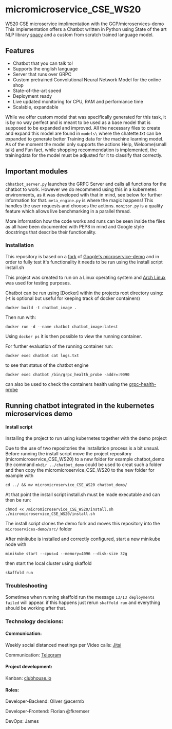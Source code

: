 # micromicroservice_CSE_WS20
WS20 CSE microservice implimentation with the GCP/microservices-demo
This implementation offers a Chatbot written in Python using State of the art NLP library [spacy](https://github.com/explosion/spaCy)
and a custom from scratch trained language model.

## Features

- Chatbot that you can talk to!
- Supports the english language
- Server that runs over GRPC
- Custom pretrained Convolutional Neural Network Model for the online shop
- State-of-the-art speed
- Deployment ready
- Live updated monitoring for CPU, RAM and performance time
- Scalable, expandable

While we offer custom model that was specifically generated for this task, it is by no way perfect and is meant to be used as a base model that is supposed to be expanded and improved. All the necessary files to create and expand this model are found in `models\` where the chatette.txt can be expanded to generate better Training data for the machine learning model. As of the moment the model only supports the actions Help, Welcome(small talk) and Fun fact, while shopping recommendation is implemented, the trainingdata for the model must be adjusted for it to classify that correctly.

## Important modules
`chhatbot_server.py` launches the GRPC Server and calls all functions for the chatbot to work. However we do recommend using this in a kubernetes environments, as it was developed with that in mind, see below for further information for that.
`meta_engine.py` is where the magic happens! This handles the user requests and chooses the actions.
`monitor.py` is a quality feature which allows live benchmarking in a parallel thread.

More information how the code works and runs can be seen inside the files as all have been documented with PEP8 in mind and Google style docstrings that describe their functionality.


### Installation
This repository is based on a [fork](https://github.com/JaL11/microservices-demo) of [Google's microservice-demo](https://github.com/GoogleCloudPlatform/microservices-demo) and in order to fully test it's functionality it needs to be run using the install script install.sh

This project was created to run on a Linux operating system and [Arch Linux](archlinux.org) was used for testing purposes.

Chatbot can be run using [Docker] within the projects root directory using:
(-t is optional but useful for keeping track of docker containers)
```
docker build -t chatbot_image .
```
Then run with:
```
docker run -d --name chatbot chatbot_image:latest
```
Using `docker ps` it is then possible to view the running container.

For further evaluation of the running container run:
```
docker exec chatbot cat logs.txt
```
to see that status of the chatbot engine
```
docker exec chatbot /bin/grpc_health_probe -addr=:9090
```
can also be used to check the containers health using the [grpc-health-probe](https://github.com/grpc-ecosystem/grpc-health-probe)

## Running chatbot integrated in the kubernetes microservices demo

#### Install script
Installing the project to run using kubernetes together with the demo project 

Due to the use of two repositories the installation process is a bit unsual.
Before running the install script move the project repository (micromicroservice_CSE_WS20) to a new folder for example chatbot_demo
the command `mkdir ../chatbot_demo` could be used to creat such a folder and then copy the micromicroservice_CSE_WS20 to the new folder for example with 
```
cd ../ && mv micromicroservice_CSE_WS20 chatbot_demo/
```
At that point the install script install.sh must be made executable and can then be run:
```
chmod +x /micromicroservice_CSE_WS20/install.sh
./micromicroservice_CSE_WS20/install.sh
```

The install script clones the demo fork and moves this repository into the `microservices-demo/src/` folder


After minikube is installed and correctly configured, start a new minikube node with
```
minikube start --cpus=4 --memory=4096 --disk-size 32g
```
then start the local cluster using skaffold
```
skaffold run
```
### Troubleshooting
Sometimes when running skaffold run the message `13/13 deployments failed` will appear.
if this happens just rerun `skaffold run` and everything should be working after that.

### Technology decisions:

#### Communication:
Weekly social distanced meetings per Video calls: [Jitsi](https://www.jitsi.org)

Communication: [Telegram](https://www.telegram.org)


#### Project development:
Kanban: [clubhouse.io](https://www.clubhouse.io)



#### Roles:
Developer-Backend: Oliver @acermb

Developer-Frontend: Florian @fkremser

DevOps: James

